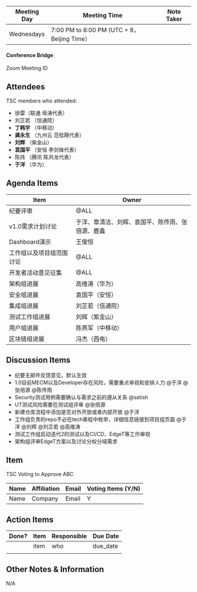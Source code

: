 | Meeting Day | Meeting Time                                | Note Taker |
| ----------- | ------------------------------------------- | ---------- |
| Wednesdays  | 7:00 PM to 8:00 PM (UTC + 8，Beijing Time） |            |

#### Conference Bridge

Zoom Meeting ID



## Attendees

TSC members who attended:

- 徐雷（联通 毋涛代表）
-  刘芷若     （信通院）     
-  **丁韩宇**        （中移动）    
-   **龚永生**      （九州云 范桂飓代表）      
-   **刘辉**      （紫金山）    
-  **袁国平**    （安恒 李剑锋代表） 
- 陈炜   （腾讯 陈共龙代表）   
-   **于洋**       （华为）    

## Agenda Items

| Item                     | Owner                                            |
| ------------------------ | ------------------------------------------------ |
| 纪要评审                 | @ALL                                             |
| v1.0需求计划讨论         | 于洋、章清洁、刘辉、袁国平、陈传雨、张倍源、鹿鑫 |
| Dashboard演示            | 王俊恒                                           |
| 工作组以及项目组范围讨论 | @ALL                                             |
| 开发者活动意见征集       | @ALL                                             |
| 架构组进展               | 高维涛（华为）                                   |
| 安全组进展               | 袁国平（安恒）                                   |
| 集成组进展               | 刘芷若（信通院）                                 |
| 测试工作组进展           | 刘辉（紫金山）                                   |
| 用户组进展               | 陈燕军（中移动）                                 |
| 区块链组进展             | 冯杰（西电）                                     |


## Discussion Items

- 纪要无邮件反馈意见，默认生效
- 1.0目前MECM以及Developer存在风险，需要重点审视和安排人力 @于洋 @张倍源 @陈传雨
- Security测试用例需要确认与需求之前的遵从关系 @satish 
- UT测试风险需要在测试组评审 @张倍源 
- 新建仓库流程中添加是否对外开放或者内部开放 @于洋
- 工作组负责的repo不必在tech章程中枚举，详细信息链接到项目组页面 @于洋 @刘辉 @刘芷若 @高维涛 
- 测试工作组启动迭代2的测试以及CI/CD、EdgeT等工作审视
- 架构组评审EdgeT方案以及讨论分权分域需求

## Item

TSC Voting to Approve ABC

| **Name** | **Affiliation** | **Email** | **Voting Items (Y/N)** |
| -------- | --------------- | --------- | ---------------------- |
| Name     | Company         | Email     | Y                      |


## Action Items

| Done? | Item | Responsible | Due Date |
| ----- | ---- | ----------- | -------- |
|       | item | who         | due_date |
|       |      |             |          |

## Other Notes & Information

N/A